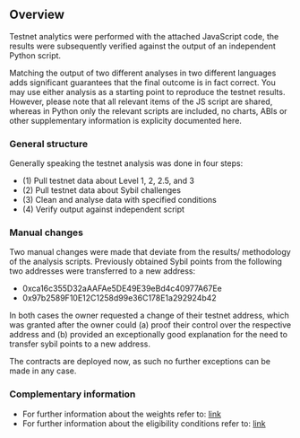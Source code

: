 ## Overview

Testnet analytics were performed with the attached JavaScript code, the results were subsequently verified against the output of an independent Python script. 

Matching the output of two different analyses in two different languages adds significant guarantees that the final outcome is in fact correct. You may use  either analysis as a starting point to reproduce the testnet results. However, please note that all relevant items of the JS script are shared, whereas in Python only the relevant scripts are included, no charts, ABIs or other supplementary information is explicity documented here.

### General structure

Generally speaking the testnet analysis was done in four steps:
- (1) Pull testnet data about Level 1, 2, 2.5, and 3
- (2) Pull testnet data about Sybil challenges
- (3) Clean and analyse data with specified conditions
- (4) Verify output against independent script

### Manual changes

Two manual changes were made that deviate from the results/ methodology of the analysis scripts. Previously obtained Sybil points from the following two addresses were transferred to a new address:

- 0xca16c355D32aAAFAe5DE49E39eBd4c40977A67Ee
- 0x97b2589F10E12C1258d99e36C178E1a292924b42

In both cases the owner requested a change of their testnet address, which was granted after the owner could (a) proof their control over the respective address and (b) provided an exceptionally good explanation for the need to transfer sybil points to a new address.

The contracts are deployed now, as such no further exceptions can be made in any case.

### Complementary information

- For further information about the weights refer to: [link](https://docs.google.com/spreadsheets/d/1ASrQ5f9K_Sc12cX20cRNflFjUgEGfAUebM5IK7YCW48/edit?usp=sharing)
- For further information about the eligibility conditions refer to: [link](https://gov.gyro.finance/t/final-proposal-on-ggwp-2-migrating-founding-members-of-the-gyroscope-dao-from-the-testnet-game-to-the-ethereum-mainnet/12429)
